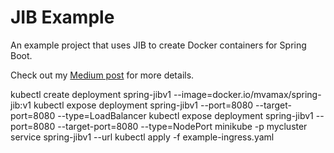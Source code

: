 # JIB Example
An example project that uses JIB to create Docker containers for Spring Boot.

Check out my [Medium post](https://medium.com/@snewman/project-jib-quickstart-using-spring-boot-c7201166e36d) for more details.

 kubectl create deployment spring-jibv1 --image=docker.io/mvamax/spring-jib:v1
 kubectl expose deployment spring-jibv1 --port=8080 --target-port=8080 --type=LoadBalancer
  kubectl expose deployment spring-jibv1 --port=8080 --target-port=8080 --type=NodePort
  minikube -p mycluster service spring-jibv1 --url
  kubectl apply -f example-ingress.yaml